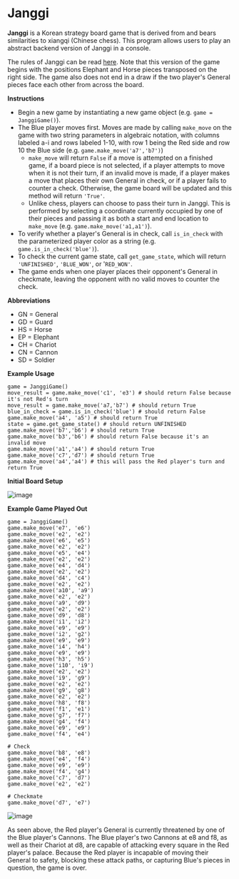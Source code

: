 # Janggi

**Janggi** is a Korean strategy board game that is derived from and bears similarities to xiangqi (Chinese chess). This program allows users to play an abstract backend version of Janggi in a console.

The rules of Janggi can be read [here](https://en.wikipedia.org/wiki/Janggi). Note that this version of the game begins with the positions Elephant and Horse pieces transposed on the right side. The game also does not end in a draw if the two player's General pieces face each other from across the board.

**Instructions**

* Begin a new game by instantiating a new game object (e.g. `game = JanggiGame()`).
* The Blue player moves first. Moves are made by calling `make_move` on the game with two string parameters in algebraic notation, with columns labeled a-i and rows labeled 1-10, with row 1 being the Red side and row 10 the Blue side (e.g. `game.make_move('a7','b7')`)
  * `make_move` will return `False` if a move is attempted on a finished game, if a board piece is not selected, if a player attempts to move when it is not their turn, if an invalid move is made, if a player makes a move that places their own General in check, or if a player fails to counter a check. Otherwise, the game board will be updated and this method will return `'True'`.
  * Unlike chess, players can choose to pass their turn in Janggi. This is performed by selecting a coordinate currently occupied by one of their pieces and passing it as both a start and end location to `make_move` (e.g. `game.make_move('a1,a1')`).
* To verify whether a player's General is in check, call `is_in_check` with the parameterized player color as a string (e.g. `game.is_in_check('blue')`).
* To check the current game state, call `get_game_state`, which will return `'UNFINISHED'`, `'BLUE_WON'`, or '`RED_WON'`.
* The game ends when one player places their opponent's General in checkmate, leaving the opponent with no valid moves to counter the check.

**Abbreviations**
* GN = General
* GD = Guard
* HS = Horse
* EP = Elephant
* CH = Chariot
* CN = Cannon
* SD = Soldier

**Example Usage**
```
game = JanggiGame()
move_result = game.make_move('c1', 'e3') # should return False because it's not Red's turn
move_result = game.make_move('a7,'b7') # should return True
blue_in_check = game.is_in_check('blue') # should return False
game.make_move('a4', 'a5') # should return True
state = game.get_game_state() # should return UNFINISHED
game.make_move('b7','b6') # should return True
game.make_move('b3','b6') # should return False because it's an invalid move
game.make_move('a1','a4') # should return True
game.make_move('c7','d7') # should return True
game.make_move('a4','a4') # this will pass the Red player's turn and return True
```

**Initial Board Setup**

![image](https://user-images.githubusercontent.com/69094063/111963696-cdbd7980-8ac1-11eb-8e2e-6b1cce4c3ff4.png)

**Example Game Played Out**
```
game = JanggiGame()
game.make_move('e7', 'e6')
game.make_move('e2', 'e2')
game.make_move('e6', 'e5')
game.make_move('e2', 'e2')
game.make_move('e5', 'e4')
game.make_move('e2', 'e2')
game.make_move('e4', 'd4')
game.make_move('e2', 'e2')
game.make_move('d4', 'c4')
game.make_move('e2', 'e2')
game.make_move('a10', 'a9')
game.make_move('e2', 'e2')
game.make_move('a9', 'd9')
game.make_move('e2', 'e2')
game.make_move('d9', 'd8')
game.make_move('i1', 'i2')
game.make_move('e9', 'e9')
game.make_move('i2', 'g2')
game.make_move('e9', 'e9')
game.make_move('i4', 'h4')
game.make_move('e9', 'e9')
game.make_move('h3', 'h5')
game.make_move('i10', 'i9')
game.make_move('e2', 'e2')
game.make_move('i9', 'g9')
game.make_move('e2', 'e2')
game.make_move('g9', 'g8')
game.make_move('e2', 'e2')
game.make_move('h8', 'f8')
game.make_move('f1', 'e1')
game.make_move('g7', 'f7')
game.make_move('g4', 'f4')
game.make_move('e9', 'e9')
game.make_move('f4', 'e4')

# Check
game.make_move('b8', 'e8')
game.make_move('e4', 'f4')
game.make_move('e9', 'e9')
game.make_move('f4', 'g4')
game.make_move('c7', 'd7')
game.make_move('e2', 'e2')

# Checkmate
game.make_move('d7', 'e7')
```
![image](https://user-images.githubusercontent.com/69094063/111964193-59370a80-8ac2-11eb-9153-a319d56aa6c3.png)

As seen above, the Red player's General is currently threatened by one of the Blue player's Cannons. The Blue player's two Cannons at e8 and f8, as well as their Chariot at d8, are capable of attacking every square in the Red player's palace. Because the Red player is incapable of moving their General to safety, blocking these attack paths, or capturing Blue's pieces in question, the game is over.
